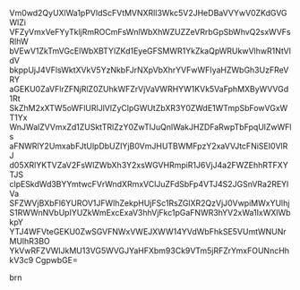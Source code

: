 Vm0wd2QyUXlWa1pPVldScFVtMVNXRll3Wkc5V2JHeDBaVVYwV0ZKdGVGWlZi
VFZyVmxVeFYyTkljRmROCmFsWnlWbXhWZUZZeVRrbGpSbWhvQ2sxWVFsRlhW
bVEwV1ZkTmVGcElWbXBTYlZKd1EyeGFSMWR1YkZkaQpWRUkwVlhwR1NtVldV
bkppUjJ4VFlsWktXVkV5YzNkbFJrNXpVbXhrYVFwWFIyaHZWbGh3UzFReVRY
aGEKU0ZaVFlrZFNjRlZ0ZUhkWFZrVjVaVWRHYW1KVk5VaFphMXByWVVGd1Rt
SkZhM2xXTW5oWFlURlJlVlZyClpGWUtZbXR3Y0ZWdE1WTmpSbFowVGxWT1Yx
WnJWalZVVmxZd1ZUSktTRlZzY0ZwTlJuQnlWakJHZDFaRwpTbFpqUlZwWFls
aFNWRlY2UmxabFJtUlpDbUZIYjB0VmJHUTBWMFpzY2xaVVJtcFNiSEI0VlRJ
d05XRlYKTVZaV2FsWlZWbXh3Y2xsWGVHRmpiR1J6VjJ4a2FWZEhhRTFXYTJS
clpESkdWd3BYYmtwcFVrWndXRmxVClJuZFdSbFp4VTJ4S2JGSnVRa2REYlVa
SFZWVjBXbFl6YUROV1JFWlhZekpHUjFSc1RsZGlXR2QzVjJ0VwpiMWxYUlhj
S1RWWnNVbUpIYUZkWmExcExaV3hhVjFkc1pGaFNWR3hYV2xWa1IxWXlWbkpY
YTJ4WFVteGEKU0ZwSGVFNWxVWEJXWW14YVdWbFhkSE5VUmtWNUNrMUlhR3BO
YkVwRFZVWlJkMU13VG5WVGJYaHFXbm93Ck9VTm5jRFZrYmxFOUNncHhkV3c9
CgpwbGE=

brn